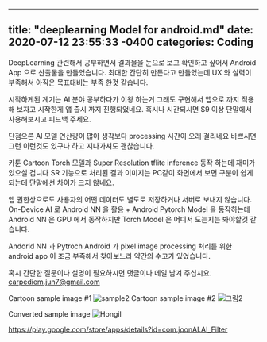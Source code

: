 
---
title: "deeplearning Model for android.md"
date: 2020-07-12 23:55:33 -0400
categories: Coding
---

DeepLearning  관련해서 공부하면서 결과물을 눈으로 보고 확인하고 싶어서 Android App 으로 산출물을 만들었습니다.
최대한 간단히 만든다고 만들었는데 UX 와 실력이 부족해서 아직은 목표대비는 부족 한것 같습니다.

시작하게된 계기는 AI 분야 공부하다가 이왕 하는거 그래도 구현해서 앱으로 까지 적용해 보자고 시작한게 앱 출시 까지 진행되었네요.
혹시나 시간되시면 S9 이상 단말에서  사용해보시고 피드백 주세요.

단점으론 AI 모델 연산량이 많아 생각보다 processing 시간이 오래 걸리네요 
바쁘시면 그런 이런것도 있구나 하고 지나가셔도 괜찮습니다.

카툰 Cartoon Torch 모델과 Super Resolution tflite inference 동작 하는데 재미가 있으실 겁니다
SR 기능으로 처리된 결과 이미지는 PC같이 화면에서 보면 구분이 쉽게 되는데 단말에선 차이가 크지 않네요.

앱 권한상으로도 사용자의 어떤 데이터도 별도로 저장하거나 서버로 보내지 않습니다.
On-Device AI 로 Android NN 을 활용 + Android Pytorch Model 을 동작하는데 
Android NN 은 GPU 에서 동작하지만 Torch Model 은 어디서 도는지는 봐야할것 같습니다.


Andorid NN 과 Pytroch Android 가 pixel image processing  처리를 위한 android app 이 조금 부족해서 찾아보느라 
약간의 수고가 있었습니다.


혹시 간단한 질문이나 설명이 필요하시면 댓글이나 메일 남겨 주십시요.
carpediem.jun7@gmail.com

Cartoon sample image #1
![sample2](https://user-images.githubusercontent.com/5698411/87249662-43853600-c49b-11ea-90df-8a5130f756b9.png)
Cartoon sample image #2
![그림2](https://user-images.githubusercontent.com/5698411/87249665-4a13ad80-c49b-11ea-9c0d-4b4814280c19.png)

Converted sample image
![Hongil](https://user-images.githubusercontent.com/5698411/87249669-526be880-c49b-11ea-99d6-1a1d1ce0c172.jpg)



https://play.google.com/store/apps/details?id=com.joonAI.AI_Filter

